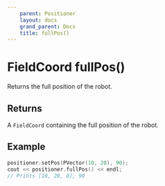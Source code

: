 ```yaml
---
    parent: Positioner
    layout: docs
    grand_parent: Docs
    title: fullPos()
---
```

# FieldCoord fullPos()
Returns the full position of the robot.

## Returns
A `FieldCoord` containing the full position of the robot.

## Example
```cpp
positioner.setPos(PVector(10, 20), 90);
cout << positioner.fullPos() << endl;
// Prints [10, 20, 0], 90
```